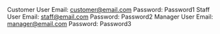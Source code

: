 Customer User Email: customer@email.com
Password: Password1
Staff User Email: staff@email.com
Password: Password2
Manager User Email: manager@email.com
Password: Password3